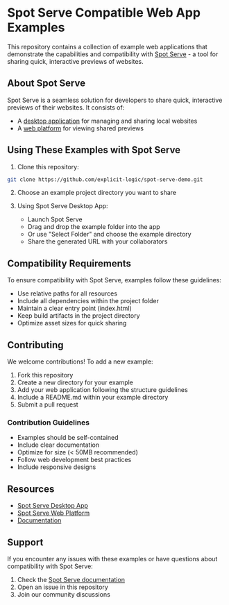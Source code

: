 # Spot Serve Compatible Web App Examples

This repository contains a collection of example web applications that demonstrate the capabilities and compatibility with [Spot Serve](https://github.com/explicit-logic/spot-serve-gui) - a tool for sharing quick, interactive previews of websites.

## About Spot Serve

Spot Serve is a seamless solution for developers to share quick, interactive previews of their websites. It consists of:
- A [desktop application](https://github.com/explicit-logic/spot-serve-gui) for managing and sharing local websites
- A [web platform](https://github.com/yakovenkodenis/spot-serve-web) for viewing shared previews

## Using These Examples with Spot Serve

1. Clone this repository:
```bash
git clone https://github.com/explicit-logic/spot-serve-demo.git
```

2. Choose an example project directory you want to share

3. Using Spot Serve Desktop App:
   - Launch Spot Serve
   - Drag and drop the example folder into the app
   - Or use "Select Folder" and choose the example directory
   - Share the generated URL with your collaborators

## Compatibility Requirements

To ensure compatibility with Spot Serve, examples follow these guidelines:

- Use relative paths for all resources
- Include all dependencies within the project folder
- Maintain a clear entry point (index.html)
- Keep build artifacts in the project directory
- Optimize asset sizes for quick sharing

## Contributing

We welcome contributions! To add a new example:

1. Fork this repository
2. Create a new directory for your example
3. Add your web application following the structure guidelines
4. Include a README.md within your example directory
5. Submit a pull request

### Contribution Guidelines

- Examples should be self-contained
- Include clear documentation
- Optimize for size (< 50MB recommended)
- Follow web development best practices
- Include responsive designs

## Resources

- [Spot Serve Desktop App](https://github.com/explicit-logic/spot-serve-gui)
- [Spot Serve Web Platform](https://github.com/yakovenkodenis/spot-serve-web)
- [Documentation](https://github.com/explicit-logic/spot-serve-gui#readme)

## Support

If you encounter any issues with these examples or have questions about compatibility with Spot Serve:

1. Check the [Spot Serve documentation](https://github.com/explicit-logic/spot-serve-gui#readme)
2. Open an issue in this repository
3. Join our community discussions
